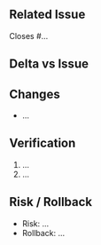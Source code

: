 <!-- PR for /epic branches. Keep it delta-only relative to the epic issue. -->

## Related Issue
<!-- Use a closing keyword e.g., Closes #123.
     Note: GitHub auto-closes the issue ONLY after this PR is merged
     into the repository’s default branch (e.g., main). -->
Closes #...

## Delta vs Issue
<!-- What is done here beyond what's described in the issue? Keep it short. -->

## Changes
<!-- Bullet list of what this PR adds/adjusts -->
- ...

## Verification
<!-- How you verified the changes (tests, steps, demo) -->
1. ...
2. ...

## Risk / Rollback
<!-- Potential side effects; how to revert quickly if needed -->
- Risk: ...
- Rollback: ...
